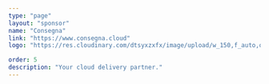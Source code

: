 ```yaml
---
type: "page"
layout: "sponsor"
name: "Consegna"
link: "https://www.consegna.cloud"
logo: "https://res.cloudinary.com/dtsyxzxfx/image/upload/w_150,f_auto,q_auto/v1581581986/2020/consegna.png"

order: 5
description: "Your cloud delivery partner."
---
```

